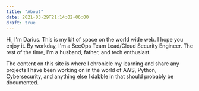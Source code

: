```yaml
---
title: "About"
date: 2021-03-29T21:14:02-06:00
draft: true
---
```


Hi, I'm Darius. This is my bit of space on the world wide web. I hope you enjoy it. By workday, I'm a SecOps Team Lead/Cloud Security Engineer. The rest of the time, I'm a husband, father, and tech enthusiast.

The content on this site is where I chronicle my learning and share any projects I have been working on in the world of AWS, Python, Cybersecurity, and anything else I dabble in that should probably be documented.